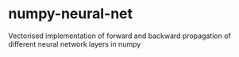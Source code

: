 # numpy-neural-net
Vectorised implementation of forward and backward propagation of different neural network layers in numpy

